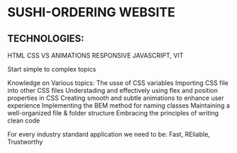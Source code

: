 # SUSHI-ORDERING WEBSITE
## TECHNOLOGIES:
HTML CSS VS ANIMATIONS RESPONSIVE JAVASCRIPT, VIT

Start simple to complex topics

Knowledge on Various topics:
The usse of CSS variables
Importing CSS file into other CSS files
Understading and effectively using flex and position properties in CSS
Creating smooth and subtle animations to enhance user experience
Implementing the BEM method for naming classes
Maintaining a well-organized file & folder structure
Embracing the principles of writing clean code  

 
For every industry standard application we need to be: Fast, REliable, Trustworthy

